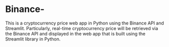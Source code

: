 # Binance-
This is a cryptocurrency price web app in Python using the Binance API and Streamlit. Particularly, real-time cryptocurrency price will be retrieved via the Binance API and displayed in the web app that is built using the Streamlit library in Python.
